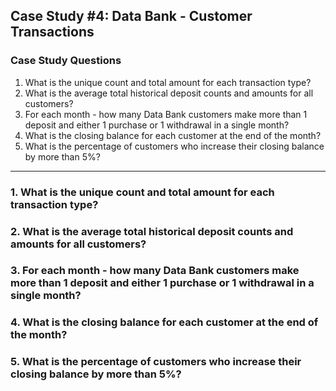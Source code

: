 ## Case Study #4: Data Bank - Customer Transactions

### Case Study Questions
1. What is the unique count and total amount for each transaction type?
2. What is the average total historical deposit counts and amounts for all customers?
3. For each month - how many Data Bank customers make more than 1 deposit and either 1 purchase or 1 withdrawal in a single month?
4. What is the closing balance for each customer at the end of the month?
5. What is the percentage of customers who increase their closing balance by more than 5%?

--------------------------

### 1. What is the unique count and total amount for each transaction type?



### 2. What is the average total historical deposit counts and amounts for all customers?



### 3. For each month - how many Data Bank customers make more than 1 deposit and either 1 purchase or 1 withdrawal in a single month?



### 4. What is the closing balance for each customer at the end of the month?




### 5. What is the percentage of customers who increase their closing balance by more than 5%?
